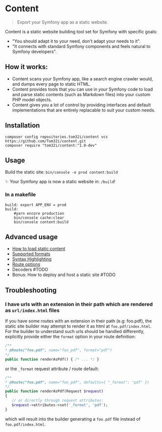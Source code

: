 # Content

> Export your Symfony app as a static website.

Content is a static website building tool set for Symfony with specific goals:
- "You should adapt it to your need, don't adapt your needs to it".
- "It connects with standard Symfony components and feels natural to Symfony developers".

## How it works:

- Content scans your Symfony app, like a search engine crawler would, and dumps every page to static HTML.
- Content provides tools that you can use in _your_ Symfony code to load and parse static contents (such as Markdown files) into your custom PHP model objects.
- Content gives you a lot of control by providing interfaces and default implementations that are entirely replacable to suit your custom needs.

## Installation

    composer config repositories.tom32i/content vcs https://github.com/Tom32i/content.git
    composer require "tom32i/content:^1.0-dev"

## Usage

Build the static site: `bin/console -e prod content:build`

✨ Your Symfony app is now a static website in: `/build`!

### In a makefile

```make
build: export APP_ENV = prod
build:
    #yarn encore production
    bin/console cache:clear
    bin/console content:build
```

## Advanced usage

- [How to load static content](doc/loading-content.md)
- [Supported formats](doc/supported-formats.md)
- [Syntax Highlighting](doc/syntax-highlighting.md)
- [Route options](doc/route-options.md)
- Decoders #TODO
- Bonus: How to deploy and host a static site #TODO

## Troubleshooting

### I have urls with an extension in their path which are rendered as `url/index.html` files
   
If you have some routes with an extension in their path (e.g: foo.pdf), 
the static site builder may attempt to render it as html at `foo.pdf/index.html`.  
For the builder to understand such urls should be handled differently,
explicitly provide either the `format` option in your route definition:

```php
/**
* @Route("foo.pdf", name="foo_pdf", format="pdf")
*/
public function renderAsPdf() { /* ... */ }
```

or the `_format` request attribute / route default:

```php
/**
* @Route("foo.pdf", name="foo_pdf", defaults={ "_format": "pdf" })
*/
public function renderAsPdf(Request $request) 
{
   // or directly through request attributes:
   $request->attributes->set('_format', 'pdf');
}
```

which will result into the builder generating a `foo.pdf` file instead of `foo.pdf/index.html`.
